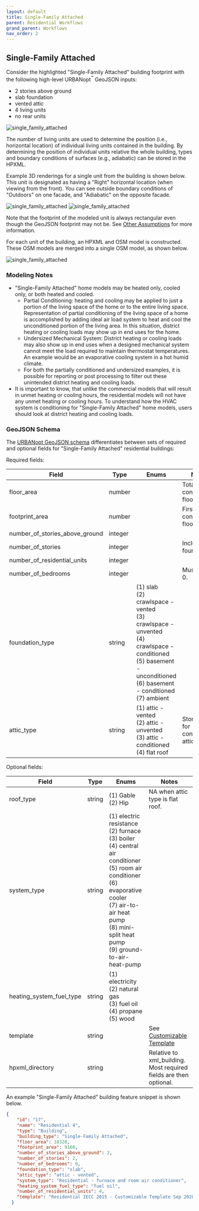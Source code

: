 ```yaml
---
layout: default
title: Single-Family Attached
parent: Residential Workflows
grand_parent: Workflows
nav_order: 2
---
```


## Single-Family Attached 

Consider the highlighted "Single-Family Attached" building footprint with the following high-level URBANopt<sup>&trade;</sup> GeoJSON inputs:

* 2 stories above ground
* slab foundation
* vented attic
* 4 living units
* no rear units

![single_family_attached](../../doc_files/single-family-attached-footprint.jpg)

The number of living units are used to determine the position (i.e., horizontal location) of individual living units contained in the building.
By determining the position of individual units relative the whole building, types and boundary conditions of surfaces (e.g., adiabatic) can be stored in the HPXML.

Example 3D renderings for a single unit from the building is shown below.
This unit is designated as having a "Right" horizontal location (when viewing from the front).
You can see outside boundary conditions of "Outdoors" on one facade, and "Adiabatic" on the opposite facade.

![single_family_attached](../../doc_files/single-family-attached-1-1.jpg)
![single_family_attached](../../doc_files/single-family-attached-1-2.jpg)

Note that the footprint of the modeled unit is always rectangular even though the GeoJSON footprint may not be. See [Other Assumptions](residential_workflows#other-assumptions) for more information.

For each unit of the building, an HPXML and OSM model is constructed.
These OSM models are merged into a single OSM model, as shown below.

![single_family_attached](../../doc_files/single-family-attached-2.jpg)


### Modeling Notes

- "Single-Family Attached" home models may be heated only, cooled only, or both heated and cooled. 
  - Partial Conditioning: heating and cooling may be applied to just a portion of the living space of the home or to the entire living space. Representation of partial conditioning of the living space of a home is accomplished by adding ideal air load system to heat and cool the unconditioned portion of the living area. In this situation, district heating or cooling loads may show up in end uses for the home.
  - Undersized Mechanical System: District heating or cooling loads may also show up in end uses when a designed mechanical system cannot meet the load required to maintain thermostat temperatures. An example would be an evaporative cooling system in a hot humid climate. 
  - For both the partially conditioned and undersized examples, it is possible for reporting or post processing to filter out these unintended district heating and cooling loads.
- It is important to know, that unlike the commercial models that will result in unmet heating or cooling hours, the residential models will not have any unmet heating or cooling hours. To understand how the HVAC system is conditioning for "Single-Family Attached" home models, users should look at district heating and cooling loads.


### GeoJSON Schema

The [URBANopt GeoJSON schema](https://github.com/urbanopt/urbanopt-geojson-gem/blob/develop/lib/urbanopt/geojson/schema/building_properties.json) differentiates between sets of required and optional fields for "Single-Family Attached" residential buildings:

Required fields:

|             Field             |     Type     |                                                                                             Enums                                                                                                                 |                                    Notes                                    |
| ----------------------------- | ------------ | ----------------------------------------------------------------------------------------------------------------------------------------------------------------------------------------------------------------- | --------------------------------------------------------------------------- |
| floor_area                    | number       |                                                                                                                                                                                                                   | Total conditioned floor area.                                               |
| footprint_area                | number       |                                                                                                                                                                                                                   | First floor conditioned floor area.                                         |
| number_of_stories_above_ground| integer      |                                                                                                                                                                                                                   |                                                                             |
| number_of_stories             | integer      |                                                                                                                                                                                                                   | Includes foundations.                                                       |
| number_of_residential_units   | integer      |                                                                                                                                                                                                                   |                                                                             |
| number_of_bedrooms            | integer      |                                                                                                                                                                                                                   | Must be > 0.                                                                |
| foundation_type               | string       | (1) slab<br>(2) crawlspace - vented<br>(3) crawlspace - unvented<br>(4) crawlspace - conditioned<br>(5) basement - unconditioned<br>(6) basement - conditioned<br>(7) ambient                                     |                                                                             |
| attic_type                    | string       | (1) attic - vented<br>(2) attic - unvented<br>(3) attic - conditioned<br>(4) flat roof                                                                                                                            | Stories > 1 for conditioned attics.                                         |

Optional fields:

|             Field             |     Type     |                                                                                             Enums                                                                                                                                 |                                    Notes                                    |
| ----------------------------- | ------------ | --------------------------------------------------------------------------------------------------------------------------------------------------------------------------------------------------------------------------------- | --------------------------------------------------------------------------- |
| roof_type                     | string       | (1) Gable<br>(2) Hip                                                                                                                                                                                                              | NA when attic type is flat roof.                                            |
| system_type                   | string       | (1) electric resistance<br>(2) furnace<br>(3) boiler<br>(4) central air conditioner<br>(5) room air conditioner<br>(6) evaporative cooler<br>(7) air-to-air heat pump<br>(8) mini-split heat pump<br>(9) ground-to-air-heat-pump  |                                                                             |
| heating_system_fuel_type      | string       | (1) electricity<br>(2) natural gas<br>(3) fuel oil<br>(4) propane<br>(5) wood                                                                                                                                                     |                                                                             |
| template                      | string       |                                                                                                                                                                                                                                   | See [Customizable Template](residential_workflows#customizable-template)    |
| hpxml_directory               | string       |                                                                                                                                                                                                                                   | Relative to xml_building. Most required fields are then optional.           |

An example "Single-Family Attached" building feature snippet is shown below.

  ```json
  {
      "id": "17",
      "name": "Residential 4",
      "type": "Building",
      "building_type": "Single-Family Attached",
      "floor_area": 18320,
      "footprint_area": 9160,
      "number_of_stories_above_ground": 2,
      "number_of_stories": 2,
      "number_of_bedrooms": 6,
      "foundation_type": "slab",
      "attic_type": "attic - vented",
      "system_type": "Residential - furnace and room air conditioner",
      "heating_system_fuel_type": "fuel oil",
      "number_of_residential_units": 4,
      "template": "Residential IECC 2015 - Customizable Template Sep 2020"
    }
  ```
